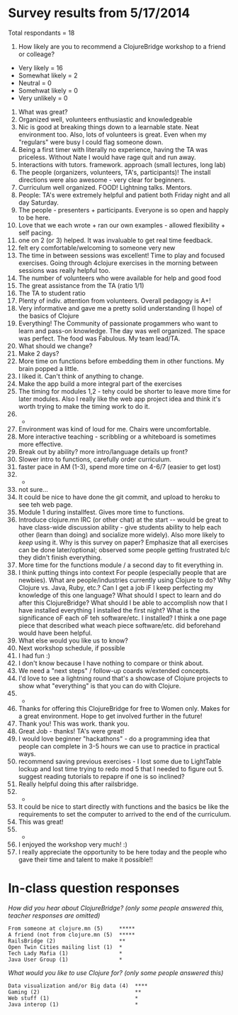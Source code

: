 # Survey results from 5/17/2014

Total respondants = 18

1. How likely are you to recommend a ClojureBridge workshop to a friend or colleage?
  * Very likely = 16
  * Somewhat likely = 2
  * Neutral = 0
  * Somehwat likely = 0
  * Very unlikely = 0
1. What was great?
  1. Organized well, volunteers enthusiastic and knowledgeable
  1. Nic is good at breaking things down to a learnable state. Neat environment too. Also, lots of volunteers is great. Even when my "regulars" were busy I could flag someone down.
  1. Being a first timer with literally no experience, having the TA was priceless. Without Nate I would have rage quit and run away.
  1. Interactions with tutors. framework. approach (small lectures, long lab)
  1. The people (organizers, volunteers, TA's, participants)! The install directions were also awesome - very clear for beginners.
  1. Curriculum well organized. FOOD! Lightning talks. Mentors.
  1. People: TA's were extremely helpful and patient both Friday night and all day Saturday.
  1. The people - presenters + participants. Everyone is so open and happly to be here.
  1. Love that we each wrote + ran our own examples - allowed flexibility + self pacing.
  1. one on 2 (or 3) helped. It was invaluable to get real time feedback.
  1. felt ery comfortable/welcoming to someone very new
  1. The time in between sessions was excellent! Time to play and focused exercises. Going through 4clojure exercises in the morning between sessions was really helpful too.
  1. The number of volunteers who were available for help and good food
  1. The great assistance from the TA (ratio 1/1)
  1. The TA to student ratio
  1. Plenty of indiv. attention from volunteers. Overall pedagogy is A+!
  1. Very informative and gave me a pretty solid understanding (I hope) of the basics of Clojure
  1. Everything! The Community of passionate progammers who want to learn and pass-on knowledge. The day was well organized. The space was perfect. The food was Fabulous. My team lead/TA.
1. What should we change?
  1. Make 2 days?
  1. More time on functions before embedding them in other functions. My brain popped a little.
  1. I liked it. Can't think of anything to change.
  1. Make the app build a more integral part of the exercises
  1. The timing for modules 1,2 - tehy could be shorter to leave more time for later modules. Also I really like the web app project idea and think it's worth trying to make the timing work to do it.
  1. -
  1. Environment was kind of loud for me. Chairs were uncomfortable.
  1. More interactive teaching - scribbling or a whiteboard is sometimes more effective.
  1. Break out by ability? more intro/language details up front?
  1. Slower intro to functions, carefully order curriculum.
  1. faster pace in AM (1-3), spend more time on 4-6/7 (easier to get lost)
  1. -
  1. not sure...
  1. It could be nice to have done the git commit, and upload to heroku to see teh web page.
  1. Module 1 during installfest. Gives more time to functions.
  1. Introduce clojure.mn IRC (or other chat) at the start -- would be great to have class-wide discussion ability - give students ability to help each other (learn than doing) and socialize more widely). Also more likely to *keep* using it. Why is this survey on paper? Emphasize that all exercises can be done later/optional; observed some people getting frustrated b/c they didn't finish everything.
  1. More time for the functions module / a second day to fit everything in.
  1. I think putting things into context For people (especially people that are newbies). What are people/industries currently using Clojure to do? Why Clojure vs. Java, Ruby, etc.? Can I get a job iF I keep perfecting my knowledge of this one language? What should I spect to learn and do after this ClojureBridge? What should I be able to accomplish now that I have installed everything I installed the first night? What is the significance oF each oF teh software/etc. I installed? I think a one page piece that described what weach piece software/etc. did beforehand would have been helpful.
1. What else would you like us to know?
  1. Next workshop schedule, if possible
  1. I had fun :)
  1. I don't know because I have nothing to compare or think about.
  1. We need a "next steps" / follow-up coards w/extended concepts.
  1. I'd love to see a lightning round that's a showcase of Clojure projects to show what "everything" is that you can do with Clojure.
  1. -
  1. Thanks for offering this ClojureBridge for free to Women only. Makes for a great environment. Hope to get involved further in the future!
  1. Thank you! This was work. thank you.
  1. Great Job - thanks! TA's were great!
  1. I would love beginner "hackathons" - do a programming idea that people can complete in 3-5 hours we can use to practice in practical ways.
  1. recommend saving previous exercises - I lost some due to LightTable lockup and lost time trying to redo mod 5 that I needed to figure out 5. suggest reading tutorials to repapre if one is so inclined?
  1. Really helpful doing this after railsbridge.
  1. -
  1. It could be nice to start directly with functions and the basics be like the requirements to set the computer to arrived to the end of the curriculum.
  1. This was great!
  1. -
  1. I enjoyed the workshop very much! :)
  1. I really appreciate the opportunity to be here today and the people who gave their time and talent to make it possible!!

# In-class question responses

*How did you hear about ClojureBridge? (only some people answered this, teacher responses are omitted)*
```
From someone at clojure.mn (5)     *****
A friend (not from clojure.mn (5)  *****
RailsBridge (2)                    **
Open Twin Cities mailing list (1)  *
Tech Lady Mafia (1)                *
Java User Group (1)                *
```

*What would you like to use Clojure for? (only some people answered this)*
```
Data visualization and/or Big data (4)  ****
Gaming (2)                              **
Web stuff (1)                           *
Java interop (1)                        *
```

